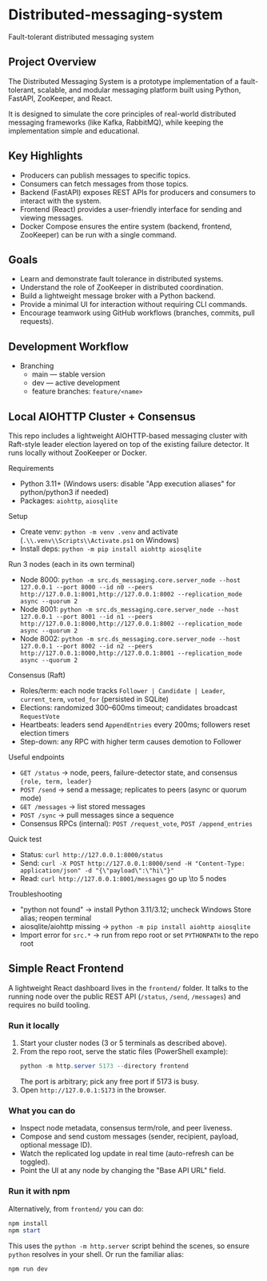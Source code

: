 # Distributed-messaging-system

Fault-tolerant distributed messaging system

## Project Overview

The Distributed Messaging System is a prototype implementation of a fault-tolerant, scalable, and modular messaging platform built using Python, FastAPI, ZooKeeper, and React.

It is designed to simulate the core principles of real-world distributed messaging frameworks (like Kafka, RabbitMQ), while keeping the implementation simple and educational.

## Key Highlights

- Producers can publish messages to specific topics.
- Consumers can fetch messages from those topics.
- Backend (FastAPI) exposes REST APIs for producers and consumers to interact with the system.
- Frontend (React) provides a user-friendly interface for sending and viewing messages.
- Docker Compose ensures the entire system (backend, frontend, ZooKeeper) can be run with a single command.

## Goals

- Learn and demonstrate fault tolerance in distributed systems.
- Understand the role of ZooKeeper in distributed coordination.
- Build a lightweight message broker with a Python backend.
- Provide a minimal UI for interaction without requiring CLI commands.
- Encourage teamwork using GitHub workflows (branches, commits, pull requests).

## Development Workflow

- Branching
  - main — stable version
  - dev — active development
  - feature branches: `feature/<name>`

## Local AIOHTTP Cluster + Consensus

This repo includes a lightweight AIOHTTP-based messaging cluster with Raft-style leader election layered on top of the existing failure detector. It runs locally without ZooKeeper or Docker.

Requirements

- Python 3.11+ (Windows users: disable "App execution aliases" for python/python3 if needed)
- Packages: `aiohttp`, `aiosqlite`

Setup

- Create venv: `python -m venv .venv` and activate (`.\\.venv\\Scripts\\Activate.ps1` on Windows)
- Install deps: `python -m pip install aiohttp aiosqlite`

Run 3 nodes (each in its own terminal)

- Node 8000: `python -m src.ds_messaging.core.server_node --host 127.0.0.1 --port 8000 --id n0 --peers http://127.0.0.1:8001,http://127.0.0.1:8002 --replication_mode async --quorum 2`
- Node 8001: `python -m src.ds_messaging.core.server_node --host 127.0.0.1 --port 8001 --id n1 --peers http://127.0.0.1:8000,http://127.0.0.1:8002 --replication_mode async --quorum 2`
- Node 8002: `python -m src.ds_messaging.core.server_node --host 127.0.0.1 --port 8002 --id n2 --peers http://127.0.0.1:8000,http://127.0.0.1:8001 --replication_mode async --quorum 2`

Consensus (Raft)

- Roles/term: each node tracks `Follower | Candidate | Leader`, `current_term`, `voted_for` (persisted in SQLite)
- Elections: randomized 300–600ms timeout; candidates broadcast `RequestVote`
- Heartbeats: leaders send `AppendEntries` every 200ms; followers reset election timers
- Step-down: any RPC with higher term causes demotion to Follower

Useful endpoints

- `GET /status` → node, peers, failure-detector state, and consensus `{role, term, leader}`
- `POST /send` → send a message; replicates to peers (async or quorum mode)
- `GET /messages` → list stored messages
- `POST /sync` → pull messages since a sequence
- Consensus RPCs (internal): `POST /request_vote`, `POST /append_entries`

Quick test

- Status: `curl http://127.0.0.1:8000/status`
- Send: `curl -X POST http://127.0.0.1:8000/send -H "Content-Type: application/json" -d "{\"payload\":\"hi\"}"`
- Read: `curl http://127.0.0.1:8001/messages`
  go up \to 5 nodes

Troubleshooting

- "python not found" → install Python 3.11/3.12; uncheck Windows Store alias; reopen terminal
- aiosqlite/aiohttp missing → `python -m pip install aiohttp aiosqlite`
- Import error for `src.*` → run from repo root or set `PYTHONPATH` to the repo root

## Simple React Frontend

A lightweight React dashboard lives in the `frontend/` folder. It talks to the running node over the public REST API (`/status`, `/send`, `/messages`) and requires no build tooling.

### Run it locally

1. Start your cluster nodes (3 or 5 terminals as described above).
2. From the repo root, serve the static files (PowerShell example):
   ```powershell
   python -m http.server 5173 --directory frontend
   ```
   The port is arbitrary; pick any free port if 5173 is busy.
3. Open `http://127.0.0.1:5173` in the browser.

### What you can do

- Inspect node metadata, consensus term/role, and peer liveness.
- Compose and send custom messages (sender, recipient, payload, optional message ID).
- Watch the replicated log update in real time (auto-refresh can be toggled).
- Point the UI at any node by changing the "Base API URL" field.
### Run it with npm

Alternatively, from `frontend/` you can do:
```powershell
npm install
npm start
```
This uses the `python -m http.server` script behind the scenes, so ensure `python` resolves in your shell.
Or run the familiar alias:
```powershell
npm run dev
```
